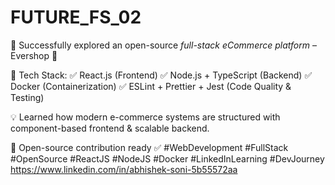 # FUTURE_FS_02
🚀 Successfully explored an open-source *full-stack eCommerce platform* – Evershop 💼

🔧 Tech Stack:
✅ React.js (Frontend)
✅ Node.js + TypeScript (Backend)
✅ Docker (Containerization)
✅ ESLint + Prettier + Jest (Code Quality & Testing)

💡 Learned how modern e-commerce systems are structured with component-based frontend & scalable backend.

📂 Open-source contribution ready ✅
#WebDevelopment #FullStack #OpenSource #ReactJS #NodeJS #Docker #LinkedInLearning #DevJourney
https://www.linkedin.com/in/abhishek-soni-5b55572aa
